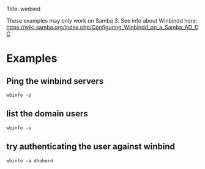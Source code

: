 Title: winbind

These examples may only work on Samba 3. See info about Winbindd here: <https://wiki.samba.org/index.php/Configuring_Winbindd_on_a_Samba_AD_DC>

# Examples

## Ping the winbind servers

`wbinfo -p`

## list the domain users

`wbinfo -u`

## try authenticating the user against winbind

`wbinfo -a dhoherd`
